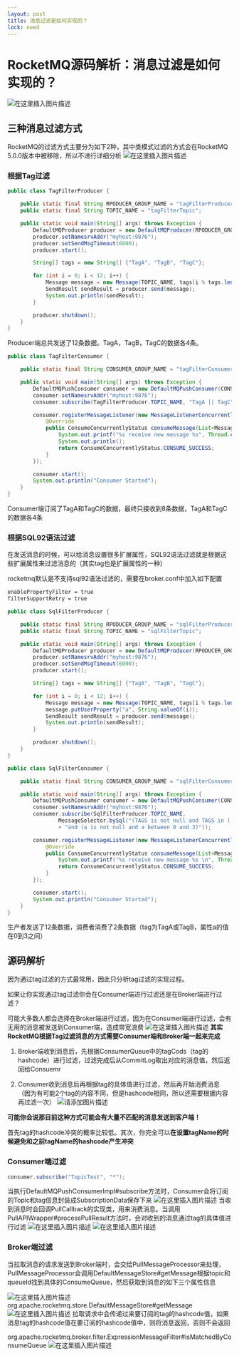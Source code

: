 ```yaml
---
layout: post
title: 消息过滤是如何实现的？
lock: need
---
```


# RocketMQ源码解析：消息过滤是如何实现的？

![在这里插入图片描述](https://img-blog.csdnimg.cn/20210424180414861.jpg?)
## 三种消息过滤方式
RocketMQ的过滤方式主要分为如下2种，其中类模式过滤的方式会在RocketMQ 5.0.0版本中被移除，所以不进行详细分析
![在这里插入图片描述](https://img-blog.csdnimg.cn/20210424153814782.jpg?)
### 根据Tag过滤

```java
public class TagFilterProducer {

    public static final String RPODUCER_GROUP_NAME = "tagFilterProducerGroup";
    public static final String TOPIC_NAME = "tagFilterTopic";

    public static void main(String[] args) throws Exception {
        DefaultMQProducer producer = new DefaultMQProducer(RPODUCER_GROUP_NAME);
        producer.setNamesrvAddr("myhost:9876");
        producer.setSendMsgTimeout(6000);
        producer.start();

        String[] tags = new String[] {"TagA", "TagB", "TagC"};

        for (int i = 0; i < 12; i++) {
            Message message = new Message(TOPIC_NAME, tags[i % tags.length], ("hello rocketmq " + i).getBytes(RemotingHelper.DEFAULT_CHARSET));
            SendResult sendResult = producer.send(message);
            System.out.println(sendResult);
        }

        producer.shutdown();
    }
}
```
Producer端总共发送了12条数据。TagA，TagB，TagC的数据各4条。
```java
public class TagFilterConsumer {

    public static final String CONSUMER_GROUP_NAME = "tagFilterConsumerGroup";

    public static void main(String[] args) throws Exception {
        DefaultMQPushConsumer consumer = new DefaultMQPushConsumer(CONSUMER_GROUP_NAME);
        consumer.setNamesrvAddr("myhost:9876");
        consumer.subscribe(TagFilterProducer.TOPIC_NAME, "TagA || TagC");

        consumer.registerMessageListener(new MessageListenerConcurrently() {
            @Override
            public ConsumeConcurrentlyStatus consumeMessage(List<MessageExt> list, ConsumeConcurrentlyContext consumeConcurrentlyContext) {
                System.out.printf("%s receive new message %s", Thread.currentThread().getName(), list);
                System.out.println();
                return ConsumeConcurrentlyStatus.CONSUME_SUCCESS;
            }
        });

        consumer.start();
        System.out.println("Consumer Started");
    }
}
```
Consumer端订阅了TagA和TagC的数据，最终只接收到8条数据，TagA和TagC的数据各4条

### 根据SQL92语法过滤
在发送消息的时候，可以给消息设置很多扩展属性，SQL92语法过滤就是根据这些扩展属性来过滤消息的（其实tag也是扩展属性的一种）

rocketmq默认是不支持sql92语法过滤的，需要在broker.conf中加入如下配置

```xml
enablePropertyFilter = true
filterSupportRetry = true
```

```java
public class SqlFilterProducer {

    public static final String RPODUCER_GROUP_NAME = "sqlFilterProducerGroup";
    public static final String TOPIC_NAME = "sqlFilterTopic";

    public static void main(String[] args) throws Exception {
        DefaultMQProducer producer = new DefaultMQProducer(RPODUCER_GROUP_NAME);
        producer.setNamesrvAddr("myhost:9876");
        producer.setSendMsgTimeout(6000);
        producer.start();

        String[] tags = new String[] {"TagA", "TagB", "TagC"};

        for (int i = 0; i < 12; i++) {
            Message message = new Message(TOPIC_NAME, tags[i % tags.length], ("hello rocketmq " + i).getBytes(RemotingHelper.DEFAULT_CHARSET));
            message.putUserProperty("a", String.valueOf(i));
            SendResult sendResult = producer.send(message);
            System.out.println(sendResult);
        }

        producer.shutdown();
    }
}
```

```java
public class SqlFilterConsumer {

    public static final String CONSUMER_GROUP_NAME = "sqlFilterConsumerGroup";

    public static void main(String[] args) throws Exception {
        DefaultMQPushConsumer consumer = new DefaultMQPushConsumer(CONSUMER_GROUP_NAME);
        consumer.setNamesrvAddr("myhost:9876");
        consumer.subscribe(SqlFilterProducer.TOPIC_NAME,
                MessageSelector.bySql("(TAGS is not null and TAGS in ('TagA', 'TagB'))"
                + "and (a is not null and a between 0 and 3)"));

        consumer.registerMessageListener(new MessageListenerConcurrently() {
            @Override
            public ConsumeConcurrentlyStatus consumeMessage(List<MessageExt> list, ConsumeConcurrentlyContext consumeConcurrentlyContext) {
                System.out.printf("%s receive new message %s \n", Thread.currentThread().getName(), list);
                return ConsumeConcurrentlyStatus.CONSUME_SUCCESS;
            }
        });

        consumer.start();
        System.out.println("Consumer Started");
    }
}
```
生产者发送了12条数据，消费者消费了2条数据（tag为TagA或TagB，属性a的值在0到3之间）


## 源码解析

因为通过tag过滤的方式最常用，因此只分析tag过滤的实现过程。

如果让你实现通过tag过滤你会在Consumer端进行过滤还是在Broker端进行过滤？

可能大多数人都会选择在Broker端进行过滤，因为在Consumer端进行过滤，会有无用的消息被发送到Consumer端，造成带宽浪费
![在这里插入图片描述](https://img-blog.csdnimg.cn/20210423142738397.png)
**其实RocketMQ根据Tag过滤消息的方式需要Consumer端和Broker端一起来完成**

1. Broker端收到消息后，先根据ConsumerQueue中的tagCods（tag的hashcode）进行过滤，过滤完成后从CommitLog取出对应的消息值，然后返回给Consuemr

2. Consumer收到消息后再根据tag的具体值进行过滤，然后再开始消费消息（因为有可能2个tag的内容不同，但是hashcode相同，所以还需要根据内容再过滤一次）
![请添加图片描述](https://img-blog.csdnimg.cn/01118f7f3a2d413c826d0e0fb8f09fce.png?)

**可能你会说那目前这种方式可能会有大量不匹配的消息发送到客户端！**

首先tag的hashcode冲突的概率比较低。其次，你完全可以**在设置tagName的时候避免和之前tagName的hashcode产生冲突**


### Consumer端过滤

```java
consumer.subscribe("TopicTest", "*");
```
当执行DefaultMQPushConsumerImpl#subscribe方法时，Consumer会将订阅的Topic和tag信息封装成SubscriptionData保存下来
![在这里插入图片描述](https://img-blog.csdnimg.cn/1f9bae26252d4a7a8da59daf6b14adcb.png?)
当收到消息时会回调PullCallback的实现类，用来消费消息。当调用PullAPIWrapper#processPullResult方法时，会对收到的消息通过tag的具体值进行过滤
![在这里插入图片描述](https://img-blog.csdnimg.cn/67ade3fd105c4e0198e3fc3f8cae2a70.png?)
![在这里插入图片描述](https://img-blog.csdnimg.cn/b3ac64ea00f247448395f79e926b5029.png?)

### Broker端过滤
当拉取消息的请求发送到Broker端时，会交给PullMessageProcessor来处理，PullMessageProcessor会调用DefaultMessageStore#getMessage根据topic和queueId找到具体的ConsumeQueue，然后获取到消息的如下三个属性信息

![在这里插入图片描述](https://img-blog.csdnimg.cn/20210423142738397.png)
org.apache.rocketmq.store.DefaultMessageStore#getMessage
![在这里插入图片描述](https://img-blog.csdnimg.cn/b067066fc62a4e64b6170878f6e0a997.png)
拉取请求中会传递过来要订阅的tag的hashcode值，如果消息tag的hashcode值在要订阅的hashcode值中，则将消息返回，否则不会返回

org.apache.rocketmq.broker.filter.ExpressionMessageFilter#isMatchedByConsumeQueue
![在这里插入图片描述](https://img-blog.csdnimg.cn/9f2d59712fac40d0948fbc74b2b36be9.png?)
